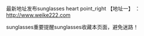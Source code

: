 最新地址发布sunglasses
heart point_right 【地址一】 ：http://www.weike222.com

sunglasses重要提醒sunglasses收藏本页面，避免迷路！
